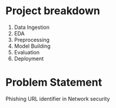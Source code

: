 # Project breakdown
1. Data Ingestion
2. EDA
3. Preprocessing
4. Model Building
5. Evaluation
6. Deployment

# Problem Statement
Phishing URL identifier in Network security